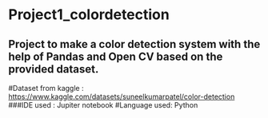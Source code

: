# Project1_colordetection
## Project to make a color detection system with the help of Pandas and Open CV based on the provided dataset.
#Dataset from kaggle : https://www.kaggle.com/datasets/suneelkumarpatel/color-detection
###IDE used : Jupiter notebook
#Language used: Python
